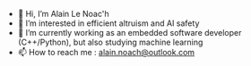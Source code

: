 - 👋 Hi, I’m Alain Le Noac'h
- 👀 I’m interested in efficient altruism and AI safety
- 🌱 I’m currently working as an embedded software developer (C++/Python), but also studying machine learning
- 📫 How to reach me : alain.noach@outlook.com

<!---
glerzing/glerzing is a ✨ special ✨ repository because its `README.md` (this file) appears on your GitHub profile.
You can click the Preview link to take a look at your changes.
--->
